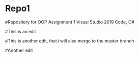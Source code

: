 # Repo1
#Repository for OOP Assignment 1 Visual Studio 2019 Code, C#

#This is an edit 

#This is another edit, that i will also merge to the master branch

#Another edit
